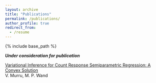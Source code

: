 ```yaml
---
layout: archive
title: "Publications"
permalink: /publications/
author_profile: true
redirect_from:
  - /resume
---
```


{% include base_path %}

***Under consideration for publication***

[Variational Inference for Count Response Semiparametric Regression: A Convex Solution](https://arxiv.org/abs/2510.12356)  
V. Murru, M. P. Wand


